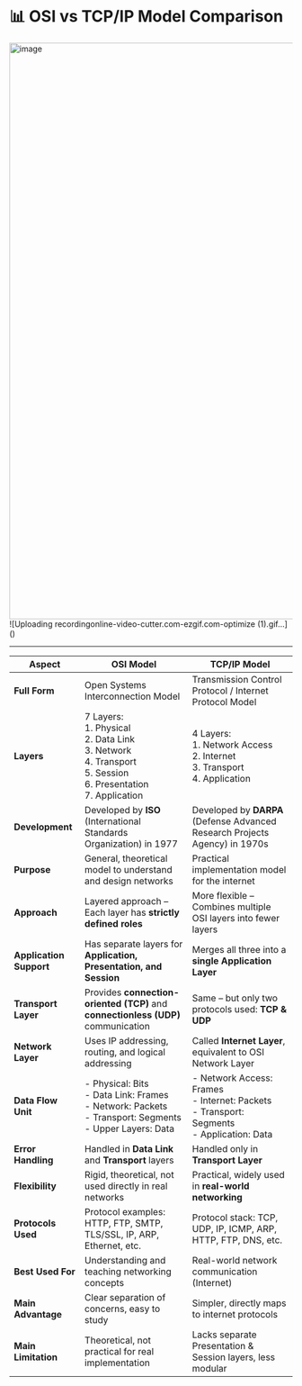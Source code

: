 # 📊 OSI vs TCP/IP Model Comparison

<img width="1536" height="1024" alt="image" src="https://github.com/user-attachments/assets/9b5bdcf7-240a-4fdd-b046-27acd2aa911b" />
![Uploading recordingonline-video-cutter.com-ezgif.com-optimize (1).gif…]()


---

| Aspect                  | **OSI Model**                                                                                                                    | **TCP/IP Model**                                                                                   |
| ----------------------- | -------------------------------------------------------------------------------------------------------------------------------- | -------------------------------------------------------------------------------------------------- |
| **Full Form**           | Open Systems Interconnection Model                                                                                               | Transmission Control Protocol / Internet Protocol Model                                            |
| **Layers**              | 7 Layers: <br>1. Physical <br>2. Data Link <br>3. Network <br>4. Transport <br>5. Session <br>6. Presentation <br>7. Application | 4 Layers: <br>1. Network Access <br>2. Internet <br>3. Transport <br>4. Application                |
| **Development**         | Developed by **ISO** (International Standards Organization) in 1977                                                              | Developed by **DARPA** (Defense Advanced Research Projects Agency) in 1970s                        |
| **Purpose**             | General, theoretical model to understand and design networks                                                                     | Practical implementation model for the internet                                                    |
| **Approach**            | Layered approach – Each layer has **strictly defined roles**                                                                     | More flexible – Combines multiple OSI layers into fewer layers                                     |
| **Application Support** | Has separate layers for **Application, Presentation, and Session**                                                               | Merges all three into a **single Application Layer**                                               |
| **Transport Layer**     | Provides **connection-oriented (TCP)** and **connectionless (UDP)** communication                                                | Same – but only two protocols used: **TCP & UDP**                                                  |
| **Network Layer**       | Uses IP addressing, routing, and logical addressing                                                                              | Called **Internet Layer**, equivalent to OSI Network Layer                                         |
| **Data Flow Unit**      | - Physical: Bits <br>- Data Link: Frames <br>- Network: Packets <br>- Transport: Segments <br>- Upper Layers: Data               | - Network Access: Frames <br>- Internet: Packets <br>- Transport: Segments <br>- Application: Data |
| **Error Handling**      | Handled in **Data Link** and **Transport** layers                                                                                | Handled only in **Transport Layer**                                                                |
| **Flexibility**         | Rigid, theoretical, not used directly in real networks                                                                           | Practical, widely used in **real-world networking**                                                |
| **Protocols Used**      | Protocol examples: HTTP, FTP, SMTP, TLS/SSL, IP, ARP, Ethernet, etc.                                                             | Protocol stack: TCP, UDP, IP, ICMP, ARP, HTTP, FTP, DNS, etc.                                      |
| **Best Used For**       | Understanding and teaching networking concepts                                                                                   | Real-world network communication (Internet)                                                        |
| **Main Advantage**      | Clear separation of concerns, easy to study                                                                                      | Simpler, directly maps to internet protocols                                                       |
| **Main Limitation**     | Theoretical, not practical for real implementation                                                                               | Lacks separate Presentation & Session layers, less modular                                         |
